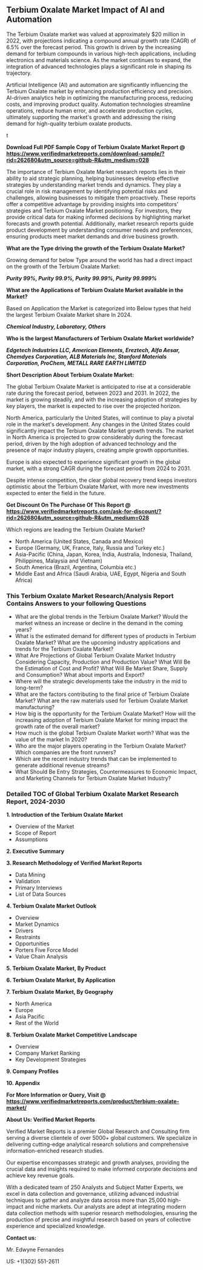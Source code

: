 <h2>Terbium Oxalate Market Impact of AI and Automation</h2><p>The Terbium Oxalate market was valued at approximately $20 million in 2022, with projections indicating a compound annual growth rate (CAGR) of 6.5% over the forecast period. This growth is driven by the increasing demand for terbium compounds in various high-tech applications, including electronics and materials science. As the market continues to expand, the integration of advanced technologies plays a significant role in shaping its trajectory.</p><p>Artificial Intelligence (AI) and automation are significantly influencing the Terbium Oxalate market by enhancing production efficiency and precision. AI-driven analytics help in optimizing the manufacturing process, reducing costs, and improving product quality. Automation technologies streamline operations, reduce human error, and accelerate production cycles, ultimately supporting the market's growth and addressing the rising demand for high-quality terbium oxalate products.</p>t</p><p id="" class=""><strong>Download Full PDF Sample Copy of Terbium Oxalate Market Report @ <a href="https://www.verifiedmarketreports.com/download-sample/?rid=262680&utm_source=github-R&utm_medium=028" target="_blank">https://www.verifiedmarketreports.com/download-sample/?rid=262680&utm_source=github-R&utm_medium=028</a></strong></p><p>The importance of&nbsp;Terbium Oxalate Market research reports lies in their ability to aid strategic planning, helping businesses develop effective strategies by understanding market trends and dynamics. They play a crucial role in risk management by identifying potential risks and challenges, allowing businesses to mitigate them proactively. These reports offer a competitive advantage by providing insights into competitors' strategies and Terbium Oxalate Market positioning. For investors, they provide critical data for making informed decisions by highlighting market forecasts and growth potential. Additionally, market research reports guide product development by understanding consumer needs and preferences, ensuring products meet market demands and drive business growth.</p><p><strong>What are the&nbsp;Type driving the growth of the Terbium Oxalate Market?</strong></p><p id="" class="">Growing demand for below Type around the world has had a direct impact on the growth of the Terbium Oxalate Market:</p><em><strong>Purity 99%, Purity 99.9%, Purity 99.99%, Purity 99.999%</strong></em></p><strong>What are the&nbsp;Applications&nbsp;of Terbium Oxalate Market available in the Market?</strong></p><p id="" class="">Based on Application the Market is categorized into Below types that held the largest Terbium Oxalate Market share In 2024.</p><em><strong>Chemical Industry, Laboratory, Others</strong></em></p><strong>Who is the largest Manufacturers of Terbium Oxalate Market worldwide?</strong></p><p><em><strong>Edgetech Industries LLC, American Elements, Ereztech, Alfa Aesar, Chemdyes Corporation, ALB Materials Inc, Stanford Materials Corporation, ProChem, METALL RARE EARTH LIMITED</strong></em></p><p id="" class=""><strong>Short Description About Terbium Oxalate Market:</strong></p><p>The global Terbium Oxalate Market is anticipated to rise at a considerable rate during the forecast period, between 2023 and 2031. In 2022, the market is growing steadily, and with the increasing adoption of strategies by key players, the market is expected to rise over the projected horizon.</p><p>North America, particularly the United States, will continue to play a pivotal role in the market's development. Any changes in the United States could significantly impact the Terbium Oxalate Market growth trends. The market in North America is projected to grow considerably during the forecast period, driven by the high adoption of advanced technology and the presence of major industry players, creating ample growth opportunities.</p><p>Europe is also expected to experience significant growth in the global market, with a strong CAGR during the forecast period from 2024 to 2031.</p><p>Despite intense competition, the clear global recovery trend keeps investors optimistic about the Terbium Oxalate Market, with more new investments expected to enter the field in the future.</p><p id="" class=""><strong>Get Discount On The Purchase Of This Report @ <a href="https://www.verifiedmarketreports.com/ask-for-discount/?rid=262680&utm_source=github-R&utm_medium=028" target="_blank">https://www.verifiedmarketreports.com/ask-for-discount/?rid=262680&utm_source=github-R&utm_medium=028</a></strong></p>Which regions are leading the Terbium Oxalate Market?</p><ul><li>North America (United States, Canada and Mexico)</li><li>Europe (Germany, UK, France, Italy, Russia and Turkey etc.)</li><li>Asia-Pacific (China, Japan, Korea, India, Australia, Indonesia, Thailand, Philippines, Malaysia and Vietnam)</li><li>South America (Brazil, Argentina, Columbia etc.)</li><li>Middle East and Africa (Saudi Arabia, UAE, Egypt, Nigeria and South Africa)</li></ul><h3 id="" class="">This Terbium Oxalate Market Research/Analysis Report Contains Answers to your following Questions</h3><ul><li>What are the global trends in the Terbium Oxalate Market? Would the market witness an increase or decline in the demand in the coming years?</li><li>What is the estimated demand for different types of products in Terbium Oxalate Market? What are the upcoming industry applications and trends for the Terbium Oxalate Market?</li><li>What Are Projections of Global Terbium Oxalate Market Industry Considering Capacity, Production and Production Value? What Will Be the Estimation of Cost and Profit? What Will Be Market Share, Supply and Consumption? What about imports and Export?</li><li>Where will the strategic developments take the industry in the mid to long-term?</li><li>What are the factors contributing to the final price of Terbium Oxalate Market? What are the raw materials used for Terbium Oxalate Market manufacturing?</li><li>How big is the opportunity for the Terbium Oxalate Market? How will the increasing adoption of Terbium Oxalate Market for mining impact the growth rate of the overall market?</li><li>How much is the global Terbium Oxalate Market worth? What was the value of the market In 2020?</li><li>Who are the major players operating in the Terbium Oxalate Market? Which companies are the front runners?</li><li>Which are the recent industry trends that can be implemented to generate additional revenue streams?</li><li>What Should Be Entry Strategies, Countermeasures to Economic Impact, and Marketing Channels for Terbium Oxalate Market Industry?</li></ul><h3 id="" class="">Detailed TOC of Global Terbium Oxalate Market Research Report, 2024-2030</h3><p id="" class=""><strong>1. Introduction of the Terbium Oxalate Market</strong></p><ul><li>Overview of the Market</li><li>Scope of Report</li><li>Assumptions</li></ul><p id="" class=""><strong>2. Executive Summary</strong></p><p id="" class=""><strong>3. Research Methodology of Verified Market Reports</strong></p><ul><li>Data Mining</li><li>Validation</li><li>Primary Interviews</li><li>List of Data Sources</li></ul><p id="" class=""><strong>4. Terbium Oxalate Market Outlook</strong></p><ul><li>Overview</li><li>Market Dynamics</li><li>Drivers</li><li>Restraints</li><li>Opportunities</li><li>Porters Five Force Model</li><li>Value Chain Analysis</li></ul><p id="" class=""><strong>5. Terbium Oxalate Market, By Product</strong></p><p id="" class=""><strong>6. Terbium Oxalate Market, By Application</strong></p><p id="" class=""><strong>7. Terbium Oxalate Market, By Geography</strong></p><ul><li>North America</li><li>Europe</li><li>Asia Pacific</li><li>Rest of the World</li></ul><p id="" class=""><strong>8. Terbium Oxalate Market Competitive Landscape</strong></p><ul><li>Overview</li><li>Company Market Ranking</li><li>Key Development Strategies</li></ul><p id="" class=""><strong>9. Company Profiles</strong></p><p id="" class=""><strong>10. Appendix</strong></p><p id="" class=""><strong>For More Information or Query, Visit @ <a href="https://www.verifiedmarketreports.com/product/terbium-oxalate-market/" target="_blank">https://www.verifiedmarketreports.com/product/terbium-oxalate-market/</a></strong></p><p id="" class=""><strong>About Us: Verified Market Reports</strong></p><p id="" class="">Verified Market Reports is a premier Global Research and Consulting firm serving a diverse clientele of over 5000+ global customers. We specialize in delivering cutting-edge analytical research solutions and comprehensive information-enriched research studies.</p><p id="" class="">Our expertise encompasses strategic and growth analyses, providing the crucial data and insights required to make informed corporate decisions and achieve key revenue goals.</p><p id="" class="">With a dedicated team of 250 Analysts and Subject Matter Experts, we excel in data collection and governance, utilizing advanced industrial techniques to gather and analyze data across more than 25,000 high-impact and niche markets. Our analysts are adept at integrating modern data collection methods with superior research methodologies, ensuring the production of precise and insightful research based on years of collective experience and specialized knowledge.</p><p id="" class=""><strong>Contact us:</strong></p><p id="" class="">Mr. Edwyne Fernandes</p><p id="" class="">US: +1(302) 551-2611</p>